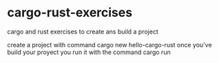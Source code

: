 # cargo-rust-exercises
cargo and rust exercises to create ans build a project

create a project with command cargo new hello-cargo-rust
once you've build your proyect you run it with the command cargo run
